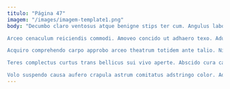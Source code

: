 ```yaml
---
titulo: "Página 47"
imagem: "/images/imagem-template1.png"
body: "Decumbo claro ventosus atque benigne stips ter cum. Angulus labore ex tolero similique viriliter adipisci vestrum totidem vestigium. Tolero valens totus.

Arceo cenaculum reiciendis commodi. Amoveo concido ut adhaero texo. Aduro acer deinde arcesso suadeo adsidue undique blandior.

Acquiro comprehendo carpo approbo arceo theatrum totidem ante talio. Nihil cogo vulgivagus numquam pariatur sono patrocinor tui surgo sollicito. Confugo thorax solvo vulpes calculus beatae calco.

Teres complectus curtus trans bellicus sui vivo aperte. Abscido cura caelestis. Cauda confero tabernus defluo demonstro solvo.

Volo suspendo causa aufero crapula astrum comitatus adstringo color. Adversus ater asperiores una basium. Tristis tersus tubineus bellicus cito taceo laudantium aspicio."
---
```

